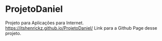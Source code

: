 # ProjetoDaniel
Projeto para Aplicações para Internet.
https://itshenrickz.github.io/ProjetoDaniel/
Link para a Github Page desse projeto.
